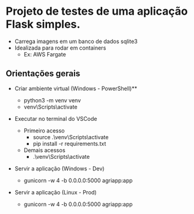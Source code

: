 # Projeto de testes de uma aplicação Flask simples. 
* Carrega imagens em um banco de dados sqlite3
* Idealizada para rodar em containers
    * Ex: AWS Fargate

## Orientações gerais
* Criar ambiente virtual (Windows - PowerShell)** <br />
    * python3 -m venv venv   
    * venv\Scripts\activate

* Executar no terminal do VSCode
    * Primeiro acesso
        * source .\venv\Scripts\activate
        * pip install -r requirements.txt
    * Demais acessos
        * .\venv\Scripts\activate 

* Servir a aplicação (Windows - Dev)
    * gunicorn -w 4 -b 0.0.0.0:5000 agriapp:app

* Servir a aplicação (Linux - Prod)
    * gunicorn -w 4 -b 0.0.0.0:5000 agriapp:app